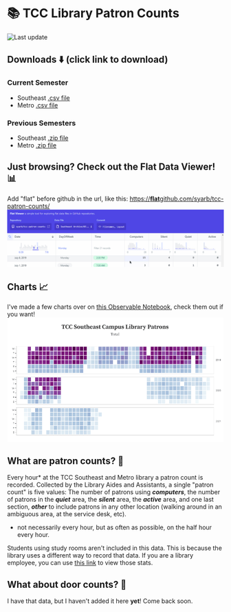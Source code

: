 # 📚 TCC Library Patron Counts
![Last update](https://img.shields.io/github/release-date/syarb/tcc-patron-counts?color=%232563EB&label=Latest%20update&logo=github)

## Downloads ⬇️ (click link to download)

### Current Semester
- Southeast [.csv file](https://github.com/syarb/tcc-patron-counts/releases/download/latest/Current.Semester.Southeast.csv)
- Metro [.csv file](https://github.com/syarb/tcc-patron-counts/releases/download/latest/Current.Semester.Metro.csv)

### Previous Semesters
- Southeast [.zip file](https://github.com/syarb/tcc-patron-counts/releases/download/latest/Archived.Southeast.Counts.zip)
- Metro [.zip file](https://github.com/syarb/tcc-patron-counts/releases/download/latest/Archived.Metro.Counts.zip)

## Just browsing? Check out the Flat Data Viewer! 📊
Add "flat" before github in the url, like this: [https://**flat**github.com/syarb/tcc-patron-counts/](https://flatgithub.com/syarb/tcc-patron-counts/)
![Flat data viewer preview](/.images/flat-data-preview.gif)

## Charts 📈
I've made a few charts over on [this Observable Notebook](https://observablehq.com/@syarb/sec-patron-count-plots), check them out if you want!
![Count Data Grid Plot](/.images/patron-count-plot.gif)

## What are patron counts? 🤔 

Every hour* at the TCC Southeast and Metro library a patron count is recorded.   Collected by the Library Aides and Assistants, a single "patron count" is five values: The number of patrons using ***computers***, the number of patrons in the ***quiet*** area, the ***silent*** area, the ***active*** area, and one last section, ***other*** to include patrons in any other location (walking around in an ambiguous area, at the service desk, etc).

* not necessarily every hour, but as often as possible, on the half hour every hour.

Students using study rooms aren't included in this data. This is because the library uses a different way to record that data. If you are a library employee, you can use [this link](https://libcal.library.tulsacc.edu/admin/spaces/stats) to view those stats.

## What about door counts? 🙋‍
I have that data, but I haven't added it here **yet**! Come back soon.

